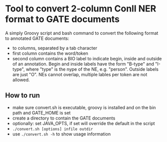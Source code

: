 # Tool to convert 2-column Conll NER format to GATE documents

A simply Groovy script and bash command to convert the following
format to annotated GATE documents:
* to columns, separated by a tab character
* first column contains the word/token
* second column contains a BIO label to indicate begin, inside and outside of an annotation. Begin and inside labels have the form "B-type" and "I-type", where "type" is the nype of the NE, e.g. "person". Outside labels are just "O". NEs cannot overlap, multiple lables per token are not allowed.

## How to run

* make sure convert.sh is executable, groovy is installed and on the bin path and GATE_HOME is set
* create a directory to contain the GATE documents
* optionally: set JAVA_OPTS, if set will override the default in the script
* `./convert.sh [options] infile outdir`
* use `./convert.sh -h` to show usage information
